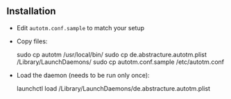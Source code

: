 Installation
------------

- Edit `autotm.conf.sample` to match your setup
- Copy files:

    sudo cp autotm /usr/local/bin/
    sudo cp de.abstracture.autotm.plist /Library/LaunchDaemons/ 
    sudo cp autotm.conf.sample /etc/autotm.conf

- Load the daemon (needs to be run only once):

    launchctl load /Library/LaunchDaemons/de.abstracture.autotm.plist
